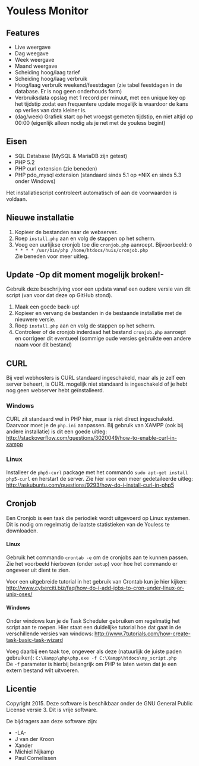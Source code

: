 # Youless Monitor

## Features 
- Live weergave
- Dag weegave
- Week weergave
- Maand weergave
- Scheiding hoog/laag tarief
- Scheiding hoog/laag verbruik
- Hoog/laag verbruik weekend/feestdagen (zie tabel feestdagen in de database. Er is nog geen onderhouds form)
- Verbruiksdata opslag met 1 record per minuut, met een unique key op het tijdstip zodat een frequentere update mogelijk is waardoor de kans op verlies van data kleiner is.
- (dag/week) Grafiek start op het vroegst gemeten tijdstip, en niet altijd op 00:00 (eigenlijk alleen nodig als je net met de youless begint)

## Eisen
- SQL Database (MySQL & MariaDB zijn getest)
- PHP 5.2
- PHP curl extension (zie beneden)
- PHP pdo_mysql extension (standaard sinds 5.1 op *NIX en sinds 5.3 onder Windows)

Het installatiescript controleert automatisch of aan de voorwaarden is voldaan.

## Nieuwe installatie 
1. Kopieer de bestanden naar de webserver.
2. Roep `install.php` aan en volg de stappen op het scherm.
3. Voeg een uurlijkse cronjob toe die `cronjob.php` aanroept. Bijvoorbeeld:
   `0 * * * * /usr/bin/php /home/htdocs/huis/cronjob.php`  
   Zie beneden voor meer uitleg.  

## Update -Op dit moment mogelijk broken!-
Gebruik deze beschrijving voor een updata vanaf een oudere versie van dit script (van voor dat deze op GitHub stond).

1. Maak een goede back-up!
2. Kopieer en vervang de bestanden in de bestaande installatie met de nieuwere versie.
5. Roep `install.php` aan en volg de stappen op het scherm.
6. Controleer of de cronjob inderdaad het bestand `cronjob.php` aanroept en corrigeer dit eventueel (sommige oude versies gebruikte een andere naam voor dit bestand)

## CURL
Bij veel webhosters is CURL standaard ingeschakeld, maar als je zelf een server beheert, is CURL mogelijk niet standaard is ingeschakeld of je hebt nog geen webserver hebt geïnstalleerd.
### Windows
CURL zit standaard wel in PHP hier, maar is niet direct ingeschakeld. Daarvoor moet je de `php.ini` aanpassen. 
Bij gebruik van XAMPP (ook bij andere installatie) is dit een goede uitleg:
http://stackoverflow.com/questions/3020049/how-to-enable-curl-in-xampp
### Linux
Installeer de `php5-curl` package met het commando `sudo apt-get install php5-curl` en herstart de server. 
Zie hier voor een meer gedetaileerde uitleg: 
http://askubuntu.com/questions/9293/how-do-i-install-curl-in-php5  

## Cronjob
Een Cronjob is een taak die periodiek wordt uitgevoerd op Linux systemen. Dit is nodig om regelmatig de laatste statistieken van de Youless te downloaden.
#### Linux
Gebruik het commando `crontab -e` om de cronjobs aan te kunnen passen. Zie het voorbeeld hierboven (onder `setup`) voor hoe het commando er ongeveer uit dient te zien.

Voor een uitgebreide tutorial in het gebruik van Crontab kun je hier kijken:
http://www.cyberciti.biz/faq/how-do-i-add-jobs-to-cron-under-linux-or-unix-oses/
#### Windows
Onder windows kun je de Task Scheduler gebruiken om regelmatig het script aan te roepen. 
Hier staat een duidelijke tutorial hoe dat gaat in de verschillende versies van windows:
http://www.7tutorials.com/how-create-task-basic-task-wizard  

Voeg daarbij een taak toe, ongeveer als deze (natuurlijk de juiste paden gebruiken):
`C:\Xampp\php\php.exe -f C:\Xampp\htdocs\my_script.php`  
De `-f` parameter is hierbij belangrijk om PHP te laten weten dat je een extern bestand wilt uitvoeren.

## Licentie
Copyright 2015. Deze software is beschikbaar onder de GNU General Public License versie 3. Dit is vrije software.

De bijdragers aan deze software zijn:
- -LA-
- J van der Kroon
- Xander
- Michiel Nijkamp
- Paul Cornelissen